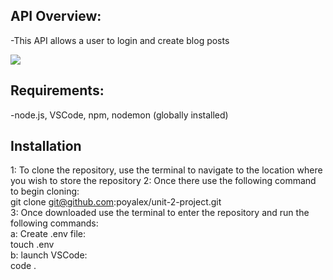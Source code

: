 ## API Overview:
-This API allows a user to login and create blog posts

<img src = "https://imgur.com/a/7ChRFso">

## Requirements:
-node.js, VSCode, npm, nodemon (globally installed)
## Installation
1: To clone the repository, use the terminal to navigate to the location where you wish to store the repository
2: Once there use the following command to begin cloning: <br>
git clone git@github.com:poyalex/unit-2-project.git <br>
3: Once downloaded use the terminal to enter the repository and run the following commands: <br>
a: Create .env file: <br> touch .env<br>
b: launch VSCode:<br> code . <br>
